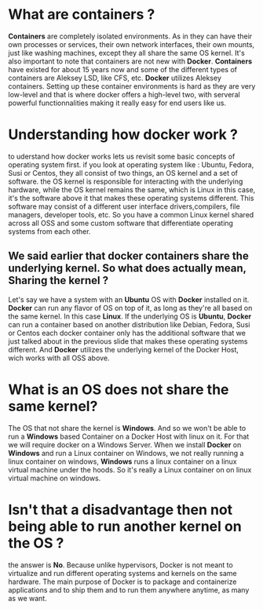 # What are containers ?
**Containers** are completely isolated environments. As in they can have  their own processes or services, their own network interfaces, their own mounts, just like washing machines, except they all share the same OS kernel.
It's also important to note that containers are not new with **Docker**.
**Containers** have existed for about 15 years now and some of the different types of containers are Aleksey LSD, like CFS, etc.
**Docker** utilizes Aleksey containers. Setting up these container environments is hard as they are very low-level and that is where docker offers a high-level two, with serveral powerful functionnalities making it really easy for end users like us.

# Understanding how docker work ?
to uderstand how docker works lets us revisit some basic concepts of operating system first. 
if you look at operating system like : Ubuntu, Fedora, Susi or Centos, they all consist of two things, an OS kernel and a set of software. the OS kernel is responsible for interacting with the underlying hardware, while the OS kernel remains the same, which is Linux in this case, it's the software above it that makes these operating systems different. This software may consist of a different user interface drivers,compilers, file managers, developer tools, etc. So you have a common Linux kernel shared across all OSS and some custom software that differentiate operating systems from each other.

## We said earlier that docker containers share  the underlying kernel. So what does actually mean, Sharing the kernel ?
Let's say we have a system with an **Ubuntu** OS with **Docker** installed on it.
**Docker** can run any flavor of OS on top of it, as long as they're all based on the same kernel. In this case **Linux**. If the underlying OS is **Ubuntu**, **Docker** can run a container based on another distribution like Debian, Fedora, Susi or Centos each docker container only has the additional software that we just talked about in the previous slide that makes these operating systems different. And **Docker** utilizes the underlying kernel of the Docker Host, wich works with all OSS above.

# What is an OS does not share the same kernel?
The OS that not share the kernel is **Windows**. And so we won't be able to run a **Windows** based Container on a Docker Host with linux on it. For that we will require docker on a Windows Server.
When we install **Docker** on **Windows** and run a Linux container on Windows, we not really running a linux container on windows, **Windows** runs a linux container on a linux virtual machine under the hoods. So it's really a Linux container on on linux virtual machine on windows.

# Isn't that a disadvantage then not being able to run another kernel on the OS ?
the answer is **No**. Because unlike hypervisors, Docker is not meant to virtualize and run different operating systems and kernels on the same hardware. The main purpose of Docker is to package and containerize applications and to ship them and to run them anywhere anytime, as many as we want. 